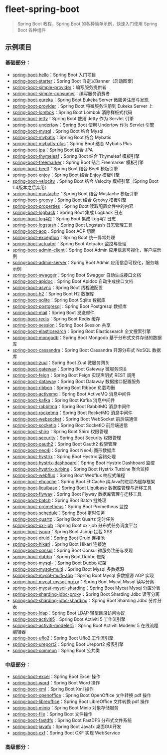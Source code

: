 # fleet-spring-boot

> Spring Boot 教程，Spring Boot 的各种简单示例，快速入门使用 Spring Boot 各种组件

## 示例项目

### 基础部分：

- [spring-boot-hello](https://github.com/AprilHan1992/fleet-spring-boot/tree/master/spring-boot-hello)：Spring Boot 入门项目
- [spring-boot-starter](https://github.com/AprilHan1992/fleet-spring-boot/tree/master/spring-boot-starter)：Spring Boot 自定义Banner（启动图案）
- [spring-boot-simple-provider](https://github.com/AprilHan1992/fleet-spring-boot/tree/master/spring-boot-simple/spring-boot-simple-provider)：编写服务提供者
- [spring-boot-simple-consumer](https://github.com/AprilHan1992/fleet-spring-boot/tree/master/spring-boot-simple/spring-boot-simple-consumer)：编写服务消费者
- [spring-boot-eureka](https://github.com/AprilHan1992/fleet-spring-boot/tree/master/spring-boot-eureka)：Spring Boot Eukeka Server 微服务注册与发现
- [spring-boot-provider](https://github.com/AprilHan1992/fleet-spring-boot/tree/master/spring-boot-provider)：Spring Boot 将微服务注册到 Eukeka Server 上
- [spring-boot-lombok](https://github.com/AprilHan1992/fleet-spring-boot/tree/master/spring-boot-lombok)：Spring Boot Lombok 消除样板式代码
- [spring-boot-jetty](https://github.com/AprilHan1992/fleet-spring-boot/tree/master/spring-boot-jetty)：Spring Boot 使用 Jetty 作为 Servlet 引擎
- [spring-boot-undertow](https://github.com/AprilHan1992/fleet-spring-boot/tree/master/spring-boot-undertow)：Spring Boot 使用 Undertow 作为 Servlet 引擎
- [spring-boot-mysql](https://github.com/AprilHan1992/fleet-spring-boot/tree/master/spring-boot-mysql)：Spring Boot 结合 Mysql
- [spring-boot-mybatis](https://github.com/AprilHan1992/fleet-spring-boot/tree/master/spring-boot-mybatis)：Spring Boot 结合 Mybatis
- [spring-boot-mybatis-plus](https://github.com/AprilHan1992/fleet-spring-boot/tree/master/spring-boot-mybatis-plus)：Spring Boot 结合 Mybatis Plus
- [spring-boot-jpa](https://github.com/AprilHan1992/fleet-spring-boot/tree/master/spring-boot-jpa)：Spring Boot 结合 JPA
- [spring-boot-thymeleaf](https://github.com/AprilHan1992/fleet-spring-boot/tree/master/spring-boot-thymeleaf)：Spring Boot 结合 Thymeleaf 模板引擎
- [spring-boot-freemarker](https://github.com/AprilHan1992/fleet-spring-boot/tree/master/spring-boot-freemarker)：Spring Boot 结合 Freemarker 模板引擎
- [spring-boot-beetl](https://github.com/AprilHan1992/fleet-spring-boot/tree/master/spring-boot-beetl)：Spring Boot 结合 Beetl 模板引擎
- [spring-boot-enjoy](https://github.com/AprilHan1992/fleet-spring-boot/tree/master/spring-boot-enjoy)：Spring Boot 结合 Enjoy 模板引擎
- [spring-boot-velocity](https://github.com/AprilHan1992/fleet-spring-boot/tree/master/spring-boot-velocity)：Spring Boot 结合 Velocity 模板引擎（Spring Boot 1.4版本之后弃用）
- [spring-boot-mustache](https://github.com/AprilHan1992/fleet-spring-boot/tree/master/spring-boot-mustache)：Spring Boot 结合 Mustache 模板引擎
- [spring-boot-groovy](https://github.com/AprilHan1992/fleet-spring-boot/tree/master/spring-boot-groovy)：Spring Boot 结合 Groovy 模板引擎
- [spring-boot-properties](https://github.com/AprilHan1992/fleet-spring-boot/tree/master/spring-boot-properties)：Spring Boot 读取配置文件中的内容
- [spring-boot-logback](https://github.com/AprilHan1992/fleet-spring-boot/tree/master/spring-boot-logback)：Spring Boot 集成 Logback 日志
- [spring-boot-log4j2](https://github.com/AprilHan1992/fleet-spring-boot/tree/master/spring-boot-log4j2)：Spring Boot 集成 Log4j2 日志
- [spring-boot-logstash](https://github.com/AprilHan1992/fleet-spring-boot/tree/master/spring-boot-logstash)：Spring Boot Logstash 日志管理工具
- [spring-boot-aop](https://github.com/AprilHan1992/fleet-spring-boot/tree/master/spring-boot-aop)：Spring Boot AOP 切面
- [spring-boot-exception](https://github.com/AprilHan1992/fleet-spring-boot/tree/master/spring-boot-exception)：Spring Boot 统一异常处理
- [spring-boot-actuator](https://github.com/AprilHan1992/fleet-spring-boot/tree/master/spring-boot-actuator)：Spring Boot Actuator 监控与管理
- [spring-boot-admin-client](https://github.com/AprilHan1992/fleet-spring-boot/tree/master/spring-boot-admin/spring-boot-admin-client)：Spring Boot Admin 应用信息可视化，客户端示例
- [spring-boot-admin-server](https://github.com/AprilHan1992/fleet-spring-boot/tree/master/spring-boot-admin/spring-boot-admin-server)：Spring Boot Admin 应用信息可视化，服务端示例
- [spring-boot-swagger](https://github.com/AprilHan1992/fleet-spring-boot/tree/master/spring-boot-swagger)：Spring Boot Swagger 自动生成接口文档
- [spring-boot-apidoc](https://github.com/AprilHan1992/fleet-spring-boot/tree/master/spring-boot-apidoc)：Spring Boot Apidoc 自动生成接口文档
- [spring-boot-async](https://github.com/AprilHan1992/fleet-spring-boot/tree/master/spring-boot-async)：Spring Boot 线程池配置
- [spring-boot-h2](https://github.com/AprilHan1992/fleet-spring-boot/tree/master/spring-boot-h2)：Spring Boot H2 数据库
- [spring-boot-sqlite](https://github.com/AprilHan1992/fleet-spring-boot/tree/master/spring-boot-sqlite)：Spring Boot Sqlite 数据库
- [spring-boot-postgresql](https://github.com/AprilHan1992/fleet-spring-boot/tree/master/spring-boot-postgresql)：Spring Boot Postgresql 数据库
- [spring-boot-mail](https://github.com/AprilHan1992/fleet-spring-boot/tree/master/spring-boot-mail)：Spring Boot 发送邮件
- [spring-boot-redis](https://github.com/AprilHan1992/fleet-spring-boot/tree/master/spring-boot-redis)：Spring Boot Redis 缓存
- [spring-boot-session](https://github.com/AprilHan1992/fleet-spring-boot/tree/master/spring-boot-session)：Spring Boot Session 共享
- [spring-boot-elasticsearch](https://github.com/AprilHan1992/fleet-spring-boot/tree/master/spring-boot-elasticsearch)：Spring Boot Elasticsearch 全文搜索引擎
- [spring-boot-mongodb](https://github.com/AprilHan1992/fleet-spring-boot/tree/master/spring-boot-mongodb)：Spring Boot Mongodb 基于分布式文件存储的数据库
- [spring-boot-cassandra](https://github.com/AprilHan1992/fleet-spring-boot/tree/master/spring-boot-cassandra)：Spring Boot Cassandra 开源分布式 NoSQL 数据库
- [spring-boot-zuul](https://github.com/AprilHan1992/fleet-spring-boot/tree/master/spring-boot-zuul)：Spring Boot Zuul 微服务网关
- [spring-boot-gateway](https://github.com/AprilHan1992/fleet-spring-boot/tree/master/spring-boot-gateway)：Spring Boot Gateway 微服务网关
- [spring-boot-feign](https://github.com/AprilHan1992/fleet-spring-boot/tree/master/spring-boot-feign)：Spring Boot Feign 实现声明式 REST 调用
- [spring-boot-dataway](https://github.com/AprilHan1992/fleet-spring-boot/tree/master/spring-boot-dataway)：Spring Boot Dataway 数据接口配置服务
- [spring-boot-ribbon](https://github.com/AprilHan1992/fleet-spring-boot/tree/master/spring-boot-ribbon)：Spring Boot Ribbon 负载均衡
- [spring-boot-activemq](https://github.com/AprilHan1992/fleet-spring-boot/tree/master/spring-boot-activemq)：Spring Boot ActiveMQ 消息中间件
- [spring-boot-kafka](https://github.com/AprilHan1992/fleet-spring-boot/tree/master/spring-boot-kafka)：Spring Boot Kafka 消息中间件
- [spring-boot-rabbitmq](https://github.com/AprilHan1992/fleet-spring-boot/tree/master/spring-boot-rabbitmq)：Spring Boot RabbitMQ 消息中间件
- [spring-boot-rocketmq](https://github.com/AprilHan1992/fleet-spring-boot/tree/master/spring-boot-rocketmq)：Spring Boot RocketMQ 消息中间件
- [spring-boot-websocket](https://github.com/AprilHan1992/fleet-spring-boot/tree/master/spring-boot-websocket)：Spring Boot WebSocket 前后端通信
- [spring-boot-socketio](https://github.com/AprilHan1992/fleet-spring-boot/tree/master/spring-boot-socketio)：Spring Boot SocketIO 前后端通信
- [spring-boot-shiro](https://github.com/AprilHan1992/fleet-spring-boot/tree/master/spring-boot-shiro)：Spring Boot Shiro 权限管理
- [spring-boot-security](https://github.com/AprilHan1992/fleet-spring-boot/tree/master/spring-boot-security)：Spring Boot Security 权限管理
- [spring-boot-oauth2](https://github.com/AprilHan1992/fleet-spring-boot/tree/master/spring-boot-oauth2)：Spring Boot Oauth2 权限管理
- [spring-boot-neo4j](https://github.com/AprilHan1992/fleet-spring-boot/tree/master/spring-boot-neo4j)：Spring Boot Neo4j 图形数据库
- [spring-boot-hystrix](https://github.com/AprilHan1992/fleet-spring-boot/tree/master/spring-boot-hystrix)：Spring Boot Hystrix 容错处理
- [spring-boot-hystrix-dashboard](https://github.com/AprilHan1992/fleet-spring-boot/tree/master/spring-boot-hystrix-dashboard)：Spring Boot Hystrix Dashboard 监控
- [spring-boot-hystrix-turbine](https://github.com/AprilHan1992/fleet-spring-boot/tree/master/spring-boot-hystrix-turbine)：Spring Boot Hystrix Turbine 聚合监控
- [spring-boot-webflux](https://github.com/AprilHan1992/fleet-spring-boot/tree/master/spring-boot-webflux)：Spring Boot Webflux 响应式编程
- [spring-boot-ehcache](https://github.com/AprilHan1992/fleet-spring-boot/tree/master/spring-boot-ehcache)：Spring Boot EhCache 纯Java的进程内缓存框架
- [spring-boot-liquibase](https://github.com/AprilHan1992/fleet-spring-boot/tree/master/spring-boot-liquibase)：Spring Boot Liquibase 数据库管理与迁移工具
- [spring-boot-flyway](https://github.com/AprilHan1992/fleet-spring-boot/tree/master/spring-boot-flyway)：Spring Boot Flyway 数据库管理与迁移工具
- [spring-boot-batch](https://github.com/AprilHan1992/fleet-spring-boot/tree/master/spring-boot-batch)：Spring Boot Batch 批处理
- [spring-boot-prometheus](https://github.com/AprilHan1992/fleet-spring-boot/tree/master/spring-boot-prometheus)：Spring Boot Prometheus 监控
- [spring-boot-schedule](https://github.com/AprilHan1992/fleet-spring-boot/tree/master/spring-boot-schedule)：Spring Boot 定时任务
- [spring-boot-quartz](https://github.com/AprilHan1992/fleet-spring-boot/tree/master/spring-boot-quartz)：Spring Boot Quartz 定时任务
- [spring-boot-xxl-job](https://github.com/AprilHan1992/fleet-spring-boot/tree/master/spring-boot-xxl-job)：Spring Boot xxl-job 分布式任务调度平台
- [spring-boot-jsoup](https://github.com/AprilHan1992/fleet-spring-boot/tree/master/spring-boot-jsoup)：Spring Boot Jsoup 拦截 XSS
- [spring-boot-druid](https://github.com/AprilHan1992/fleet-spring-boot/tree/master/spring-boot-druid)：Spring Boot Druid 连接池
- [spring-boot-hikari](https://github.com/AprilHan1992/fleet-spring-boot/tree/master/spring-boot-hikari)：Spring Boot Hikari 连接池
- [spring-boot-consul](https://github.com/AprilHan1992/fleet-spring-boot/tree/master/spring-boot-consul)：Spring Boot Consul 微服务注册与发现
- [spring-boot-dubbo](https://github.com/AprilHan1992/fleet-spring-boot/tree/master/spring-boot-dubbo)：Spring Boot Dubbo 框架
- [spring-boot-mysql-](https://github.com/AprilHan1992/fleet-spring-boot/tree/master/spring-boot-dubbo)：Spring Boot Dubbo 框架
- [spring-boot-mysql-multi](https://github.com/AprilHan1992/fleet-spring-boot/tree/master/spring-boot-mysql-multi)：Spring Boot Mysql 多数据源
- [spring-boot-mysql-multi-aop](https://github.com/AprilHan1992/fleet-spring-boot/tree/master/spring-boot-mysql-multi-aop)：Spring Boot Mysql 多数据源 AOP 实现
- [spring-boot-mycat-mysql-proxy](https://github.com/AprilHan1992/fleet-spring-boot/tree/master/spring-boot-mycat-mysql-proxy)：Spring Boot Mycat Mysql 读写分离
- [spring-boot-mycat-mysql-sharding](https://github.com/AprilHan1992/fleet-spring-boot/tree/master/spring-boot-mycat-mysql-sharding)：Spring Boot Mycat Mysql 分库分表
- [spring-boot-sharding-jdbc-proxy](https://github.com/AprilHan1992/fleet-spring-boot/tree/master/spring-boot-sharding-jdbc-proxy)：Spring Boot Sharding Jdbc 读写分离
- [spring-boot-sharding-jdbc-sharding](/tree/master/spring-boot-sharding-jdbc-sharding)：Spring Boot Sharding Jdbc 分库分表
- [spring-boot-ldap](/tree/master/spring-boot-ldap)：Spring Boot LDAP 轻型目录访问协议
- [spring-boot-activiti5](/tree/master/spring-boot-activiti5)：Spring Boot Activiti 5 工作流引擎
- [spring-boot-activiti-modeler5](/tree/master/spring-boot-activiti-modeler5)：Spring Boot Activiti Modeler 5 在线流程编辑器
- [spring-boot-uflo2](https://github.com/AprilHan1992/fleet-spring-boot/tree/master/spring-boot-uflo2)：Spring Boot Uflo2 工作流引擎
- [spring-boot-ureport2](https://github.com/AprilHan1992/fleet-spring-boot/tree/master/spring-boot-ureport2)：Spring Boot Ureport2 报表引擎
- [spring-boot-common](https://github.com/AprilHan1992/fleet-spring-boot/tree/master/spring-boot-common)：Spring Boot 公共类

### 中级部分：

- [spring-boot-excel](https://github.com/AprilHan1992/fleet-spring-boot/tree/master/spring-boot-excel)：Spring Boot Excel 操作
- [spring-boot-word](https://github.com/AprilHan1992/fleet-spring-boot/tree/master/spring-boot-word)：Spring Boot Word 操作
- [spring-boot-xml](https://github.com/AprilHan1992/fleet-spring-boot/tree/master/spring-boot-xml)：Spring Boot Xml 操作
- [spring-boot-openoffice](https://github.com/AprilHan1992/fleet-spring-boot/tree/master/spring-boot-openoffice)：Spring Boot OpenOffice 文件转换 pdf 操作
- [spring-boot-libreoffice](https://github.com/AprilHan1992/fleet-spring-boot/tree/master/spring-boot-libreoffice)：Spring Boot LibreOffice 文件转换 pdf 操作
- [spring-boot-minio](https://github.com/AprilHan1992/fleet-spring-boot/tree/master/spring-boot-minio)：Spring Boot Minio 对象存储服务
- [spring-boot-file](https://github.com/AprilHan1992/fleet-spring-boot/tree/master/spring-boot-file)：Spring Boot 文件操作
- [spring-boot-fastdfs](https://github.com/AprilHan1992/fleet-spring-boot/tree/master/spring-boot-fastdfs)：Spring Boot FastDFS 分布式文件系统
- [spring-boot-javafx](https://github.com/AprilHan1992/fleet-spring-boot/tree/master/spring-boot-javafx)：Spring Boot Javafx 桌面GUI开发
- [spring-boot-cxf](https://github.com/AprilHan1992/fleet-spring-boot/tree/master/spring-boot-cxf)：Spring Boot CXF 实现 WebService

### 高级部分：